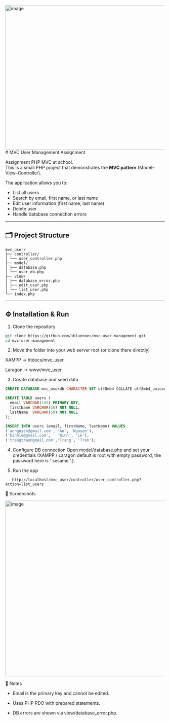 <img width="1311" height="456" alt="image" src="https://github.com/user-attachments/assets/8ece6f53-bb68-40d5-88be-c20a8626bbd3" /># MVC User Management Assignment

Assignment PHP MVC at school.  
This is a small PHP project that demonstrates the **MVC pattern** (Model–View–Controller).

The application allows you to:
- List all users
- Search by email, first name, or last name
- Edit user information (first name, last name)
- Delete user
- Handle database connection errors

---

## 🗂 Project Structure
```
mvc_user/
├── controller/
│ └── user_controller.php
├── model/
│ ├── database.php
│ └── user_db.php
├── view/
│ ├── database_error.php
│ ├── edit_user.php
│ └── list_user.php
└── index.php
```
---

## ⚙️ Installation & Run

1) Clone the repository
```bash
git clone https://github.com/<bluenoe>/mvc-user-management.git
cd mvc-user-management
```
2) Move the folder into your web server root (or clone there directly) 

XAMPP → htdocs/mvc_user

Laragon → www/mvc_user

3) Create database and seed data

```sql
CREATE DATABASE mvc_userdb CHARACTER SET utf8mb4 COLLATE utf8mb4_unicode_ci;

CREATE TABLE users (
  email VARCHAR(100) PRIMARY KEY,
  firstName VARCHAR(50) NOT NULL,
  lastName  VARCHAR(50) NOT NULL
);

INSERT INTO users (email, firstName, lastName) VALUES
('annguyen@gmail.com', 'An', 'Nguyen'),
('binhle@gmail.com',   'Binh', 'Le'),
('trangtran@gmail.com','Trang', 'Tran');
```

4) Configure DB connection
Open model/database.php and set your credentials (XAMPP / Laragon default is root with empty password, the password here is ' sesame '.).

5) Run the app
```
   http://localhost/mvc_user/controller/user_controller.php?action=list_users
```
📸 Screenshots

<img width="1919" height="554" alt="image" src="https://github.com/user-attachments/assets/422f6924-503c-4671-90e1-56ada637b5c6" />

📖 Notes

- Email is the primary key and cannot be edited.

- Uses PHP PDO with prepared statements.

- DB errors are shown via view/database_error.php.

